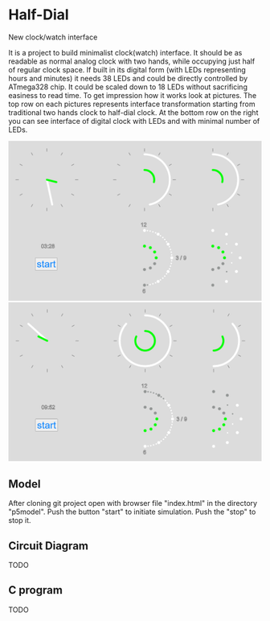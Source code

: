 # Half-Dial
New clock/watch interface

It is a project to build minimalist clock(watch) interface. It should be as readable as normal analog clock with two hands, while occupying just half of 
regular clock space. If built in its digital form (with LEDs representing hours 
and minutes) it needs 38 LEDs and could be directly controlled by ATmega328 chip. It could be scaled down to 18 LEDs
without sacrificing  easiness to read time.
To get impression how it works look at pictures. The top row on each pictures represents interface transformation starting from traditional two hands clock to 
half-dial clock. At the bottom row on the right you can see interface of digital 
clock with LEDs and with minimal number of LEDs.

![TIME1](./images/halfdial_3_28.png)
![TIME1](./images/halfdial_9_52.png)

## Model
After cloning git project open with browser file "index.html" in the directory 
"p5model". Push the button "start" to initiate simulation. Push the "stop" to 
stop it.

## Circuit Diagram
TODO

## C program
TODO
